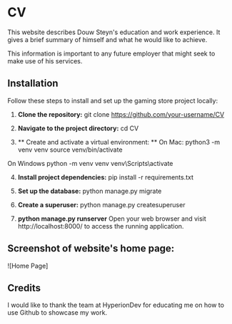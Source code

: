 # CV
This website describes Douw Steyn's education and work experience. It gives a brief summary of himself and what he would like to achieve.

This information is important to any future employer that might seek to make use of his services. 

## Installation
Follow these steps to install and set up the gaming store project locally:

1. **Clone the repository:**
  git clone https://github.com/your-username/CV

2. **Navigate to the project directory:**
  cd CV

3. ** Create and activate a virtual environment: **
  On Mac:
  python3 -m venv venv
  source venv/bin/activate

  On Windows
  python -m venv venv
  venv\Scripts\activate

4. **Install project dependencies:**
  pip install -r requirements.txt

5. **Set up the database:**
   python manage.py migrate

6. **Create a superuser:**
   python manage.py createsuperuser

7. **python manage.py runserver**
   Open your web browser and visit http://localhost:8000/ to access the running application.
   
## Screenshot of website's home page:
![Home Page]

## Credits
I would like to thank the team at HyperionDev for educating me on how to use Github to showcase my work.

